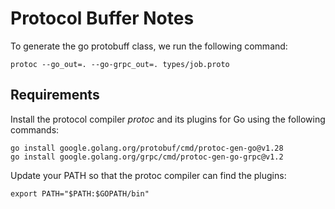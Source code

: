 # Protocol Buffer Notes

To generate the go protobuff class, we run the following command:

``` shell
protoc --go_out=. --go-grpc_out=. types/job.proto
```

## Requirements

Install the protocol compiler _protoc_ and its plugins for Go using the following commands:

``` shell
go install google.golang.org/protobuf/cmd/protoc-gen-go@v1.28
go install google.golang.org/grpc/cmd/protoc-gen-go-grpc@v1.2
```

Update your PATH so that the protoc compiler can find the plugins:

``` shell
export PATH="$PATH:$GOPATH/bin"
```

